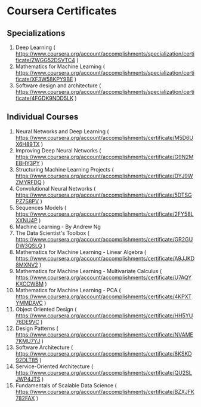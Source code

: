 # Coursera Certificates

## Specializations
  1. Deep Learning ( https://www.coursera.org/account/accomplishments/specialization/certificate/ZWGG52DSVTC4 )
  2. Mathematics for Machine Learning ( https://www.coursera.org/account/accomplishments/specialization/certificate/XF3W58KPY9BE )
  3. Software design and architecture ( https://www.coursera.org/account/accomplishments/specialization/certificate/4FGDK9NDD5LK )

## Individual Courses
  1. Neural Networks and Deep Learning ( https://www.coursera.org/account/accomplishments/certificate/M5D6UX6H89TX )
  2. Improving Deep Neural Networks ( https://www.coursera.org/account/accomplishments/certificate/G9N2MEBHY3PY )
  3. Structuring Machine Learning Projects ( https://www.coursera.org/account/accomplishments/certificate/DYJ9WZMYRFDQ )
  4. Convolutional Neural Networks ( https://www.coursera.org/account/accomplishments/certificate/5DTSGPZ7S8PV )
  5. Sequences Models ( https://www.coursera.org/account/accomplishments/certificate/2FY58LXXNU4P )
  6. Machine Learning - By Andrew Ng 
  7. The Data Scientist's Toolbox ( https://www.coursera.org/account/accomplishments/certificate/GR2GUDW3QSLQ )
  8. Mathematics for Machine Learning - Linear Algebra ( https://www.coursera.org/account/accomplishments/certificate/A9JJKD8MXNV2 )
  9. Mathematics for Machine Learning - Multivariate Calculus ( https://www.coursera.org/account/accomplishments/certificate/U7AQYKXCCWBM )
  10. Mathematics for Machine Learning - PCA ( https://www.coursera.org/account/accomplishments/certificate/4KPXTYMMDAVC )
  11. Object Oriented Design ( https://www.coursera.org/account/accomplishments/certificate/HH5YU76DE9VC )
  12. Design Patterns ( https://www.coursera.org/account/accomplishments/certificate/NVAME7KMU7YJ )
  13. Software Architecture ( https://www.coursera.org/account/accomplishments/certificate/8KSKD92DLT85 )
  14. Service-Oriented Architecture ( https://www.coursera.org/account/accomplishments/certificate/QU2SLJWP4JTS )
  15. Fundamentals of Scalable Data Science ( https://www.coursera.org/account/accomplishments/certificate/BZXJFK782FAX )
